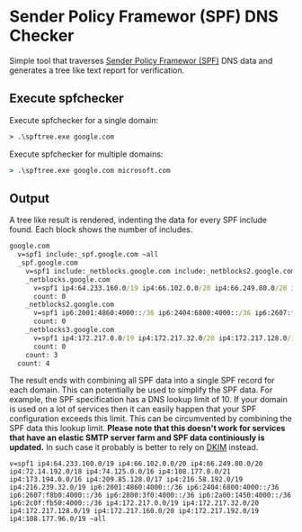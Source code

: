 # Sender Policy Framewor (SPF) DNS Checker

Simple tool that traverses [Sender Policy Framewor (SPF)](https://en.wikipedia.org/wiki/Sender_Policy_Framework) DNS data and generates a tree like text report for verification.

## Execute spfchecker

Execute spfchecker for a single domain:

```cmd
> .\spftree.exe google.com
```

Execute spfchecker for multiple domains:

```cmd
> .\spftree.exe google.com microsoft.com
```


## Output

A tree like result is rendered, indenting the data for every SPF include found. Each block shows the number of includes.

```cmd
google.com
  v=spf1 include:_spf.google.com ~all
  _spf.google.com
    v=spf1 include:_netblocks.google.com include:_netblocks2.google.com include:_netblocks3.google.com ~all
    _netblocks.google.com
      v=spf1 ip4:64.233.160.0/19 ip4:66.102.0.0/20 ip4:66.249.80.0/20 ip4:72.14.192.0/18 ip4:74.125.0.0/16 ip4:108.177.8.0/21 ip4:173.194.0.0/16 ip4:209.85.128.0/17 ip4:216.58.192.0/19 ip4:216.239.32.0/19 ~all
      count: 0
    _netblocks2.google.com
      v=spf1 ip6:2001:4860:4000::/36 ip6:2404:6800:4000::/36 ip6:2607:f8b0:4000::/36 ip6:2800:3f0:4000::/36 ip6:2a00:1450:4000::/36 ip6:2c0f:fb50:4000::/36 ~all
      count: 0
    _netblocks3.google.com
      v=spf1 ip4:172.217.0.0/19 ip4:172.217.32.0/20 ip4:172.217.128.0/19 ip4:172.217.160.0/20 ip4:172.217.192.0/19 ip4:108.177.96.0/19 ~all
      count: 0
    count: 3
  count: 4
```

The result ends with combining all SPF data into a single SPF record for each domain. This can potentially be used to simplify the SPF data. For example, the SPF specification has a DNS lookup limit of 10. If your domain is used on a lot of services then it can easily happen that your SPF configuration exceeds this limit. This can be circumvented by combining the SPF data this lookup limit. **Please note that this doesn't work for services that have an elastic SMTP server farm and SPF data continiously is updated.** In such case it probably is better to rely on [DKIM](https://en.wikipedia.org/wiki/DomainKeys_Identified_Mail) instead.

```
v=spf1 ip4:64.233.160.0/19 ip4:66.102.0.0/20 ip4:66.249.80.0/20 ip4:72.14.192.0/18 ip4:74.125.0.0/16 ip4:108.177.8.0/21 ip4:173.194.0.0/16 ip4:209.85.128.0/17 ip4:216.58.192.0/19 ip4:216.239.32.0/19 ip6:2001:4860:4000::/36 ip6:2404:6800:4000::/36 ip6:2607:f8b0:4000::/36 ip6:2800:3f0:4000::/36 ip6:2a00:1450:4000::/36 ip6:2c0f:fb50:4000::/36 ip4:172.217.0.0/19 ip4:172.217.32.0/20 ip4:172.217.128.0/19 ip4:172.217.160.0/20 ip4:172.217.192.0/19 ip4:108.177.96.0/19 ~all
```

